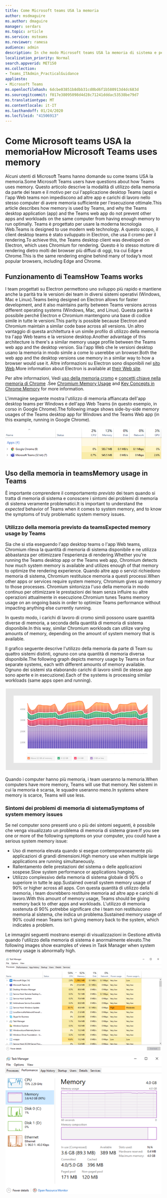 ```yaml
---
title: Come Microsoft teams USA la memoria
author: msdmaguire
ms.author: dmaguire
manager: serdars
ms.topic: article
ms.service: msteams
ms.reviewer: ramesa
audience: admin
description: In che modo Microsoft teams USA la memoria di sistema e perché l'utilizzo della memoria è lo stesso tra l'applicazione desktop e l'applicazione Web.
localization_priority: Normal
search.appverid: MET150
ms.collection:
- Teams_ITAdmin_PracticalGuidance
appliesto:
- Microsoft Teams
ms.openlocfilehash: 6dcbe03851b8dbb31cd0bd6f1b580913d4dc683d
ms.sourcegitcommit: f017e38095098d4d28c71241dddac53538be79d7
ms.translationtype: MT
ms.contentlocale: it-IT
ms.lasthandoff: 01/24/2020
ms.locfileid: "41506913"
---
```

# <a name="how-microsoft-teams-uses-memory"></a><span data-ttu-id="ef2be-103">Come Microsoft teams USA la memoria</span><span class="sxs-lookup"><span data-stu-id="ef2be-103">How Microsoft Teams uses memory</span></span>

<span data-ttu-id="ef2be-104">Alcuni utenti di Microsoft Teams hanno domande su come teams USA la memoria.</span><span class="sxs-lookup"><span data-stu-id="ef2be-104">Some Microsoft Teams users have questions about how Teams uses memory.</span></span> <span data-ttu-id="ef2be-105">Questo articolo descrive la modalità di utilizzo della memoria da parte dei team e il motivo per cui l'applicazione desktop Teams (app) e l'app Web teams non impediscono ad altre app e carichi di lavoro nello stesso computer di avere memoria sufficiente per l'esecuzione ottimale.</span><span class="sxs-lookup"><span data-stu-id="ef2be-105">This article describes how memory is used by Teams, and why the Teams desktop application (app) and the Teams web app do not prevent other apps and workloads on the same computer from having enough memory to run optimally.</span></span> <span data-ttu-id="ef2be-106">Teams è progettato per usare la moderna tecnologia Web.</span><span class="sxs-lookup"><span data-stu-id="ef2be-106">Teams is designed to use modern web technology.</span></span> <span data-ttu-id="ef2be-107">A questo scopo, il client desktop teams è stato sviluppato in Electron, che usa il cromo per il rendering.</span><span class="sxs-lookup"><span data-stu-id="ef2be-107">To achieve this, the Teams desktop client was developed on Electron, which uses Chromium for rendering.</span></span> <span data-ttu-id="ef2be-108">Questo è lo stesso motore di rendering dietro molti dei browser più diffusi di oggi, tra cui Edge e Chrome.</span><span class="sxs-lookup"><span data-stu-id="ef2be-108">This is the same rendering engine behind many of today’s most popular browsers, including Edge and Chrome.</span></span>

## <a name="how-teams-works"></a><span data-ttu-id="ef2be-109">Funzionamento di Teams</span><span class="sxs-lookup"><span data-stu-id="ef2be-109">How Teams works</span></span>

<span data-ttu-id="ef2be-110">I team progettati su Electron permettono uno sviluppo più rapido e mantiene anche la parità tra le versioni dei team in diversi sistemi operativi (Windows, Mac e Linux).</span><span class="sxs-lookup"><span data-stu-id="ef2be-110">Teams being designed on Electron allows for faster development, and it also maintains parity between Teams versions across different operating systems (Windows, Mac, and Linux).</span></span> <span data-ttu-id="ef2be-111">Questa parità è possibile perché Electron e Chromium mantengono una base di codice simile in tutte le versioni.</span><span class="sxs-lookup"><span data-stu-id="ef2be-111">This parity is possible because Electron and Chromium maintain a similar code base across all versions.</span></span> <span data-ttu-id="ef2be-112">Un altro vantaggio di questa architettura è un simile profilo di utilizzo della memoria tra l'app Web teams e la versione desktop.</span><span class="sxs-lookup"><span data-stu-id="ef2be-112">Another advantage of this architecture is there's a similar memory usage profile between the Teams web app and the desktop version.</span></span> <span data-ttu-id="ef2be-113">Sia l'app Web che le versioni desktop usano la memoria in modo simile a come lo userebbe un browser.</span><span class="sxs-lookup"><span data-stu-id="ef2be-113">Both the web app and the desktop versions use memory in a similar way to how a browser would use it.</span></span> <span data-ttu-id="ef2be-114">Altre informazioni su Electron sono disponibili nel [sito Web](https://electronjs.org/).</span><span class="sxs-lookup"><span data-stu-id="ef2be-114">More information about Electron is available at [their Web site](https://electronjs.org/).</span></span>

<span data-ttu-id="ef2be-115">Per altre informazioni, Vedi [uso della memoria cromo](https://www.chromium.org/developers/memory-usage-backgrounder) e [concetti chiave nella memoria di Chrome](https://chromium.googlesource.com/chromium/src.git/+/master/docs/memory/key_concepts.md) .</span><span class="sxs-lookup"><span data-stu-id="ef2be-115">See [Chromium Memory Usage](https://www.chromium.org/developers/memory-usage-backgrounder) and [Key Concepts in Chrome Memory](https://chromium.googlesource.com/chromium/src.git/+/master/docs/memory/key_concepts.md) for more information.</span></span>

<span data-ttu-id="ef2be-116">L'immagine seguente mostra l'utilizzo di memoria affiancata dell'app desktop teams per Windows e dell'app Web Teams (in questo esempio, in corso in Google Chrome).</span><span class="sxs-lookup"><span data-stu-id="ef2be-116">The following image shows side-by-side memory usages of the Teams desktop app for Windows and the Teams Web app (in this example, running in Google Chrome).</span></span>

![App desktop teams e uso della memoria delle app Web](media/teams-memory-clientweb.png)

## <a name="memory-usage-in-teams"></a><span data-ttu-id="ef2be-118">Uso della memoria in teams</span><span class="sxs-lookup"><span data-stu-id="ef2be-118">Memory usage in Teams</span></span>

<span data-ttu-id="ef2be-119">È importante comprendere il comportamento *previsto* dei team quando si tratta di memoria di sistema e conoscere i sintomi dei problemi di memoria di sistema veramente problematici.</span><span class="sxs-lookup"><span data-stu-id="ef2be-119">It is important to understand the *expected* behavior of Teams when it comes to system memory, and to know the symptoms of truly problematic system memory issues.</span></span>

### <a name="expected-memory-usage-by-teams"></a><span data-ttu-id="ef2be-120">Utilizzo della memoria previsto da teams</span><span class="sxs-lookup"><span data-stu-id="ef2be-120">Expected memory usage by Teams</span></span>

<span data-ttu-id="ef2be-121">Sia che si stia eseguendo l'app desktop teams o l'app Web teams, Chromium rileva la quantità di memoria di sistema disponibile e ne utilizza abbastanza per ottimizzare l'esperienza di rendering.</span><span class="sxs-lookup"><span data-stu-id="ef2be-121">Whether you're running the Teams desktop app or the Teams web app, Chromium detects how much system memory is available and utilizes enough of that memory to optimize the rendering experience.</span></span> <span data-ttu-id="ef2be-122">Quando altre app o servizi richiedono memoria di sistema, Chromium restituisce memoria a questi processi.</span><span class="sxs-lookup"><span data-stu-id="ef2be-122">When other apps or services require system memory, Chromium gives up memory to those processes.</span></span> <span data-ttu-id="ef2be-123">Chromium sintonizza l'uso della memoria in modo continuo per ottimizzare le prestazioni dei team senza influire su altre operazioni attualmente in esecuzione.</span><span class="sxs-lookup"><span data-stu-id="ef2be-123">Chromium tunes Teams memory usage on an ongoing basis in order to optimize Teams performance without impacting anything else currently running.</span></span>

<span data-ttu-id="ef2be-124">In questo modo, i carichi di lavoro di cromo simili possono usare quantità diverse di memoria, a seconda della quantità di memoria di sistema disponibile.</span><span class="sxs-lookup"><span data-stu-id="ef2be-124">In this way, similar Chromium workloads can utilize varying amounts of memory, depending on the amount of system memory that is available.</span></span>

<span data-ttu-id="ef2be-125">Il grafico seguente descrive l'utilizzo della memoria da parte di Team su quattro sistemi distinti, ognuno con una quantità di memoria diversa disponibile.</span><span class="sxs-lookup"><span data-stu-id="ef2be-125">The following graph depicts memory usage by Teams on four separate systems, each with different amounts of memory available.</span></span> <span data-ttu-id="ef2be-126">Ognuno dei sistemi sta elaborando carichi di lavoro simili (le stesse app sono aperte e in esecuzione).</span><span class="sxs-lookup"><span data-stu-id="ef2be-126">Each of the systems is processing similar workloads (same apps open and running).</span></span>

![Uso della memoria in teams in diversi sistemi](media/teams-memory-usage.png)

<span data-ttu-id="ef2be-128">Quando i computer hanno più memoria, i team useranno la memoria.</span><span class="sxs-lookup"><span data-stu-id="ef2be-128">When computers have more memory, Teams will use that memory.</span></span> <span data-ttu-id="ef2be-129">Nei sistemi in cui la memoria è scarsa, le squadre useranno meno.</span><span class="sxs-lookup"><span data-stu-id="ef2be-129">In systems where memory is scarce, Teams will use less.</span></span> 

### <a name="symptoms-of-system-memory-issues"></a><span data-ttu-id="ef2be-130">Sintomi dei problemi di memoria di sistema</span><span class="sxs-lookup"><span data-stu-id="ef2be-130">Symptoms of system memory issues</span></span>

<span data-ttu-id="ef2be-131">Se nel computer sono presenti uno o più dei sintomi seguenti, è possibile che venga visualizzato un problema di memoria di sistema grave:</span><span class="sxs-lookup"><span data-stu-id="ef2be-131">If you see one or more of the following symptoms on your computer, you could have a serious system memory issue:</span></span>

- <span data-ttu-id="ef2be-132">Uso di memoria elevata quando si esegue contemporaneamente più applicazioni di grandi dimensioni.</span><span class="sxs-lookup"><span data-stu-id="ef2be-132">High memory use when multiple large applications are running simultaneously.</span></span>
- <span data-ttu-id="ef2be-133">Rallentamento delle prestazioni del sistema o delle applicazioni sospese.</span><span class="sxs-lookup"><span data-stu-id="ef2be-133">Slow system performance or applications hanging.</span></span>
- <span data-ttu-id="ef2be-134">Utilizzo complessivo della memoria di sistema globale di 90% o superiore in tutte le app.</span><span class="sxs-lookup"><span data-stu-id="ef2be-134">Sustained overall system memory usage of 90% or higher across all apps.</span></span> <span data-ttu-id="ef2be-135">Con questa quantità di utilizzo della memoria, i team dovrebbero restituire memoria ad altre app e carichi di lavoro.</span><span class="sxs-lookup"><span data-stu-id="ef2be-135">With this amount of memory usage, Teams should be giving memory back to other apps and workloads.</span></span> <span data-ttu-id="ef2be-136">L'utilizzo di memoria sostenuta di 90% potrebbe significare che i team non restituiscono memoria al sistema, che indica un problema.</span><span class="sxs-lookup"><span data-stu-id="ef2be-136">Sustained memory usage of 90% could mean Teams isn't giving memory back to the system, which indicates a problem.</span></span>

<span data-ttu-id="ef2be-137">Le immagini seguenti mostrano esempi di visualizzazioni in Gestione attività quando l'utilizzo della memoria di sistema è anormalmente elevato.</span><span class="sxs-lookup"><span data-stu-id="ef2be-137">The following images show examples of views in Task Manager when system memory usage is abnormally high.</span></span>

![Visualizzazione utilizzo memoria teams in Gestione attività](media/teams-memory-high-mem-process-list.png)

![Grafico utilizzo memoria teams in Gestione attività](media/teams-memory-high-mem-process-list2.png)
